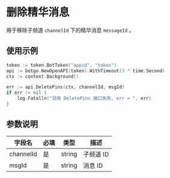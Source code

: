 # 删除精华消息

用于移除子频道 `channelId` 下的精华消息 `messageId` 。

## 使用示例

```go
token := token.BotToken("appid", "token")
api := botgo.NewOpenAPI(token).WithTimeout(3 * time.Second)
ctx := context.Background()

err := api.DeletePins(ctx, channelId, msgId)
if err != nil {
    log.Fatalln("调用 DeletePins 接口失败, err = ", err)
}
```

## 参数说明

| 字段名    | 必填 | 类型   | 描述                             |
| --------- | ---- | ------ | -------------------------------- |
| channelId | 是   | string | 子频道 ID |
| msgId | 是   | string | 消息 ID   |

